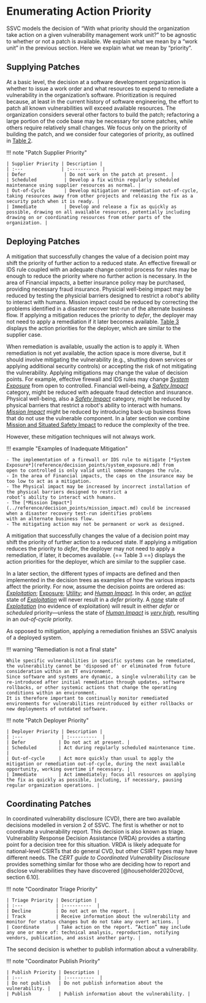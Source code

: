 # Enumerating Action Priority

SSVC models the decision of
“With what priority should the organization take action on a given vulnerability management work unit?”
to be agnostic to whether or not a patch is available.
We explain what we mean by a “work unit” in the previous section.
Here we explain what we mean by “priority”.

## Supplying Patches

At a basic level, the decision at a software development organization is whether to issue a work order and what resources to expend to remediate a vulnerability in the organization’s software. Prioritization is required because, at least in the current history of software engineering, the effort to patch all known vulnerabilities will exceed available resources. The organization considers several other factors to build the patch; refactoring a large portion of the code base may be necessary for some patches, while others require relatively small changes.
We focus only on the priority of building the patch, and we consider four categories of priority, as outlined in [Table 2](#table-supplier-outcomes).

!!! note "Patch Supplier Priority"
   
    | Supplier Priority | Description |
    | :---              | :----------  |
    | Defer              | Do not work on the patch at present. |
    | Scheduled          | Develop a fix within regularly scheduled maintenance using supplier resources as normal. |
    | Out-of-Cycle       | Develop mitigation or remediation out-of-cycle, taking resources away from other projects and releasing the fix as a security patch when it is ready. |
    | Immediate          | Develop and release a fix as quickly as possible, drawing on all available resources, potentially including drawing on or coordinating resources from other parts of the organization. |

## Deploying Patches

A mitigation that successfully changes the value of a decision point may shift the priority of further action to a reduced state. An effective firewall or IDS rule coupled with an adequate change control process for rules may be enough to reduce the priority where no further action is necessary. In the area of Financial impacts, a better insurance policy may be purchased, providing necessary fraud insurance. Physicial well-being impact may be reduced by testing the physicial barriers designed to restrict a robot's ability to interact with humans. Mission impact could be reduced by correcting the problems identified in a disaster recover test-run of the alternate business flow. If applying a mitigation reduces the priority to *defer*, the deployer may not need to apply a remediation if it later becomes available. [Table 3](#table-deployer-outcomes) displays the action priorities for the deployer, which are similar to the supplier case.

When remediation is available, usually the action is to apply it. When remediation is not yet available, the action space is more diverse, but it should involve mitigating the vulnerability (e.g., shutting down services or applying additional security controls) or accepting the risk of not mitigating the vulnerability. Applying mitigations may change the value of decision points. For example, effective firewall and IDS rules may change [*System Exposure*](reference/decision_points/system_exposure.md) from open to controlled. Financial well-being, a [*Safety Impact*](../reference/decision_points/safety_impact.md) category, might be reduced with adequate fraud detection and insurance. Physical well-being, also a [*Safety Impact*](../reference/decision_points/safety_impact.md) category, might be reduced by physical barriers that restrict a robot's ability to interact with humans. [*Mission Impact*](../reference/decision_points/mission_impact.md) might be reduced by introducing back-up business flows that do not use the vulnerable component. In a later section we combine [Mission and Situated Safety Impact](#table-mission-safety-combined) to reduce the complexity of the tree.

However, these mitigation techniques will not always work.

!!! example "Examples of Inadequate Mitigation"

    - The implementation of a firewall or IDS rule to mitigate [*System Exposure*](reference/decision_points/system_exposure.md) from 
    open to controlled is only valid until someone changes the rule. 
    - In the area of Financial impacts, the caps on the insurance may be too low to act as a mitigation.
    - The Physical impact may be increased by incorrect installation of the physical barriers designed to restrict a
    robot’s ability to interact with humans.
    - The [*Mission Impact*](../reference/decision_points/mission_impact.md) could be increased when a disaster recovery test-run identifies problems
    with an alternate business flow.
    - The mitigating action may not be permanent or work as designed.

A mitigation that successfully changes the value of a decision point may shift the priority of further action to a reduced state.
If applying a mitigation reduces the priority to *defer*, the deployer may not need to apply a remediation, if later, it becomes available.
{== Table 3 ==} displays the action priorities for the deployer, which are similar to the supplier case.

In a later section, the different types of impacts are defined and then implemented in the decision trees as examples of how the various impacts affect the priority.
For now, assume the decision points are ordered as: [*Exploitation*](../reference/decision_points/exploitation.md); [Exposure](../reference/decision_points/system_exposure.md); [Utility](../reference/decision_points/utility.md); and [*Human Impact*](reference/decision_points/human_impact.md).
In this order, an [_active_](../reference/decision_points/exploitation.md) state of [*Exploitation*](../reference/decision_points/exploitation.md) will never result in a *defer* priority.
A [_none_](../reference/decision_points/exploitation.md) state of [*Exploitation*](../reference/decision_points/exploitation.md) (no evidence of exploitation) will result in either *defer* or *scheduled* priority—unless the state of [*Human Impact*](reference/decision_points/human_impact.md) is [_very high_](reference/decision_points/human_impact.md), resulting in an *out-of-cycle* priority.

As opposed to mitigation, applying a remediation finishes an SSVC analysis of a deployed system.

!!! warning "Remediation is not a final state"

    While specific vulnerabilities in specific systems can be remediated, the vulnerability cannot be 'disposed of' or eliminated from future consideration within an IT environment.
    Since software and systems are dynamic, a single vulnerability can be re-introduced after initial remediation through updates, software rollbacks, or other systemic actions that change the operating conditions within an environment.
    It is therefore important to continually monitor remediated environments for vulnerabilities reintroduced by either rollbacks or new deployments of outdated software.

!!! note "Patch Deployer Priority"

    | Deployer Priority | Description |
    | :---              | :----------  |
    | Defer            | Do not act at present. |
    | Scheduled        | Act during regularly scheduled maintenance time. |
    | Out-of-cycle     | Act more quickly than usual to apply the mitigation or remediation out-of-cycle, during the next available opportunity, working overtime if necessary. |
    | Immediate        | Act immediately; focus all resources on applying the fix as quickly as possible, including, if necessary, pausing regular organization operations. |

## Coordinating Patches
In coordinated vulnerability disclosure (CVD), there are two available decisions modelled in version 2 of SSVC.
The first is whether or not to coordinate a vulnerability report.
This decision is also known as triage.
Vulnerability Response Decision Assistance (VRDA) provides a starting point for a decision tree for this situation.
VRDA is likely adequate for national-level CSIRTs that do general CVD, but other CSIRT types may have different needs.
The *CERT guide to Coordinated Vulnerability Disclosure* provides something similar for those who are deciding how to report and disclose vulnerabilities they have discovered [@householder2020cvd, section 6.10].

!!! note "Coordinator Triage Priority"

    | Triage Priority | Description |
    | :---            | :----------  |
    | Decline         | Do not act on the report. |
    | Track           | Receive information about the vulnerability and monitor for status changes but do not take any overt actions. |
    | Coordinate      | Take action on the report. “Action” may include any one or more of: technical analysis, reproduction, notifying vendors, publication, and assist another party. |

The second decision is whether to publish information about a vulnerability.

!!! note "Coordinator Publish Priority"

    | Publish Priority | Description |
    | :---             | :----------  |
    | Do not publish   | Do not publish information about the vulnerability. |
    | Publish          | Publish information about the vulnerability. |
